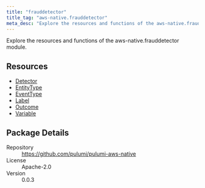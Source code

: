 ```yaml
---
title: "frauddetector"
title_tag: "aws-native.frauddetector"
meta_desc: "Explore the resources and functions of the aws-native.frauddetector module."
---
```


<!-- WARNING: this file was generated by Pulumi Docs Generator. -->
<!-- Do not edit by hand unless you're certain you know what you are doing! -->

Explore the resources and functions of the aws-native.frauddetector module.

<h2 id="resources">Resources</h2>
<ul class="api">
    <li><a href="detector" title="Detector"><span class="symbol resource"></span>Detector</a></li>
    <li><a href="entitytype" title="EntityType"><span class="symbol resource"></span>EntityType</a></li>
    <li><a href="eventtype" title="EventType"><span class="symbol resource"></span>EventType</a></li>
    <li><a href="label" title="Label"><span class="symbol resource"></span>Label</a></li>
    <li><a href="outcome" title="Outcome"><span class="symbol resource"></span>Outcome</a></li>
    <li><a href="variable" title="Variable"><span class="symbol resource"></span>Variable</a></li>
</ul>

<h2 id="package-details">Package Details</h2>
<dl class="package-details">
	<dt>Repository</dt>
	<dd><a href="https://github.com/pulumi/pulumi-aws-native">https://github.com/pulumi/pulumi-aws-native</a></dd>
	<dt>License</dt>
	<dd>Apache-2.0</dd>
	<dt>Version</dt>
	<dd>0.0.3</dd>
</dl>

